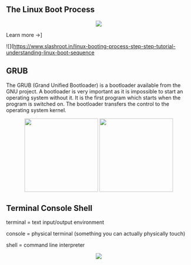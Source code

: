 
## The Linux Boot Process
<p align="center">
  <img src="https://github.com/yin-n/intern-stuff/blob/intern/linux/boot.png" />
</p>
Learn more →]

![](https://www.slashroot.in/linux-booting-process-step-step-tutorial-understanding-linux-boot-sequence

## GRUB
The GRUB (Grand Unified Bootloader) is a bootloader available from the GNU project. A bootloader is very important as it is impossible to start an operating system without it. It is the first program which starts when the program is switched on. The bootloader transfers the control to the operating system kernel.
<p align="center">
  <img src="https://github.com/yin-n/intern-stuff/blob/intern/linux/kernel.png" width="200" height="200"/>
   <img src="https://github.com/yin-n/intern-stuff/blob/intern/linux/kernel2.png" width="200" height="200"/>
</p>

## Terminal Console Shell

terminal = text input/output environment

console = physical terminal (something you can actually physically touch)

shell = command line interpreter
<p align="center">
  <img src="https://github.com/yin-n/intern-stuff/blob/intern/linux/Teminal-shell-kernel.png" />
</p>
